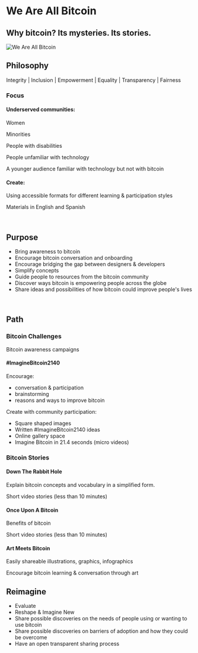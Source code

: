 <h1>We Are All Bitcoin</h1>
<h2>Why bitcoin? Its mysteries. Its stories.</h2>
<img src="https://onyxandalexa.com/images/bitcoin/we-are-all-bitcoin/we-are-all-bitcoin.png" alt="We Are All Bitcoin" title="We Are All Bitcoin"/>
<h2>Philosophy</h2>
<p>Integrity | Inclusion | Empowerment | Equality | Transparency | Fairness</p>
<h3>Focus</h3>
<h4>Underserved communities:</h4>
<p>Women</p>
<p>Minorities</p>
<p>People with disabilities</p>
<p>People unfamiliar with technology</p>
<p>A younger audience familiar with technology but not with bitcoin</p>
<h4>Create:</h4>
<p>Using accessible formats for different learning & participation styles</p>
<p>Materials in English and Spanish</p>
<br>

<h2>Purpose</h2>
<ul>
  <li>Bring awareness to bitcoin</li>
  <li>Encourage bitcoin conversation and onboarding</li>
  <li>Encourage bridging the gap between designers & developers</li>
  <li>Simplify concepts</li>
  <li>Guide people to resources from the bitcoin community</li>
  <li>Discover ways bitcoin is empowering people across the globe</li>
  <li>Share ideas and possibilities of how bitcoin could improve people's lives</li>
</ul>
<br>
<h2>Path</h2>
<h3>Bitcoin Challenges</h3>
<p>Bitcoin awareness campaigns</p>
<h4>#ImagineBitcoin2140</h4>
<p>Encourage:</p>
<ul>
  <li>conversation & participation</li>
  <li>brainstorming</li>
  <li>reasons and ways to improve bitcoin</li>
</ul>
<p>Create with community participation:</p>
<ul>
  <li>Square shaped images</li>
  <li>Written #ImagineBitcoin2140 ideas</li>
  <li>Online gallery space</li>  
  <li>Imagine Bitcoin in 21.4 seconds (micro videos)</li>
</ul>
<h3>Bitcoin Stories</h3>
<h4>Down The Rabbit Hole</h4>
<p>Explain bitcoin concepts and vocabulary in a simplified form.</p>
<p>Short video stories (less than 10 minutes)</p>
<h4>Once Upon A Bitcoin</h4>
<p>Benefits of bitcoin</p>
<p>Short video stories (less than 10 minutes)</p>
<h4>Art Meets Bitcoin</h4>
<p>Easily shareable illustrations, graphics, infographics</p>
<p>Encourage bitcoin learning & conversation through art</li>
<br>
<h2>Reimagine</h2>
<ul>
  <li>Evaluate</li>
  <li>Reshape & Imagine New</li>
  <li>Share possible discoveries on the needs of people using or wanting to use bitcoin</li>
  <li>Share possible discoveries on barriers of adoption and how they could be overcome</li>
  <li>Have an open transparent sharing process</li>
</ul>
